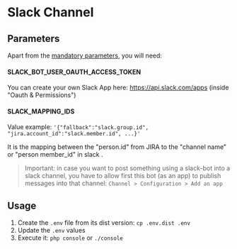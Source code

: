 # Slack Channel

## Parameters

Apart from the [mandatory parameters](../../docu/README.md), you will need:

#### SLACK_BOT_USER_OAUTH_ACCESS_TOKEN

You can create your own Slack App here: https://api.slack.com/apps (inside "Oauth & Permissions")

#### SLACK_MAPPING_IDS

Value example: `'{"fallback":"slack.group.id", "jira.account_id":"slack.member.id", ...}'`

It is the mapping between the "person.id" from JIRA to the "channel name" or "person member_id" in slack .

> Important: in case you want to post something using a slack-bot into a slack channel, you have to allow first this bot (as an app) to publish messages into that channel:
`Channel > Configuration > Add an app`

## Usage

1. Create the `.env` file from its dist version: `cp .env.dist .env`
2. Update the `.env` values
3. Execute it: `php console` or `./console`
